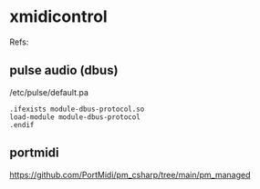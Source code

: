 # xmidicontrol

Refs:

## pulse audio (dbus)

/etc/pulse/default.pa

```
.ifexists module-dbus-protocol.so
load-module module-dbus-protocol
.endif
``` 

## portmidi

https://github.com/PortMidi/pm_csharp/tree/main/pm_managed


